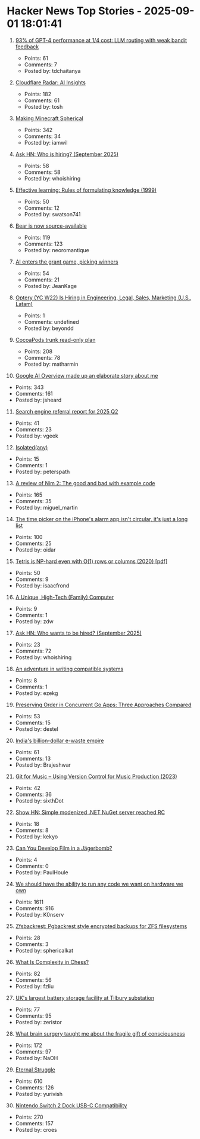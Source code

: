 # Hacker News Top Stories - 2025-09-01 18:01:41

1. [93% of GPT-4 performance at 1/4 cost: LLM routing with weak bandit feedback](https://arxiv.org/abs/2508.21141)
   - Points: 61
   - Comments: 7
   - Posted by: tdchaitanya

2. [Cloudflare Radar: AI Insights](https://radar.cloudflare.com/ai-insights)
   - Points: 182
   - Comments: 61
   - Posted by: tosh

3. [Making Minecraft Spherical](https://www.bowerbyte.com/posts/blocky-planet/)
   - Points: 342
   - Comments: 34
   - Posted by: iamwil

4. [Ask HN: Who is hiring? (September 2025)](undefined)
   - Points: 58
   - Comments: 58
   - Posted by: whoishiring

5. [Effective learning: Rules of formulating knowledge (1999)](https://www.supermemo.com/en/blog/twenty-rules-of-formulating-knowledge)
   - Points: 50
   - Comments: 12
   - Posted by: swatson741

6. [Bear is now source-available](https://herman.bearblog.dev/license/)
   - Points: 119
   - Comments: 123
   - Posted by: neoromantique

7. [AI enters the grant game, picking winners](https://www.science.org/content/article/ai-enters-grant-game-picking-winners)
   - Points: 54
   - Comments: 21
   - Posted by: JeanKage

8. [Optery (YC W22) Is Hiring in Engineering, Legal, Sales, Marketing (U.S., Latam)](https://www.optery.com/careers/)
   - Points: 1
   - Comments: undefined
   - Posted by: beyondd

9. [CocoaPods trunk read-only plan](https://blog.cocoapods.org/CocoaPods-Specs-Repo/)
   - Points: 208
   - Comments: 78
   - Posted by: matharmin

10. [Google AI Overview made up an elaborate story about me](https://bsky.app/profile/bennjordan.bsky.social/post/3lxojrbessk2z)
   - Points: 343
   - Comments: 161
   - Posted by: jsheard

11. [Search engine referral report for 2025 Q2](https://radar.cloudflare.com/reports/search-engine-market-share-2025-q2)
   - Points: 41
   - Comments: 23
   - Posted by: vgeek

12. [Isolated(any)](https://nshipster.com/isolated-any/)
   - Points: 15
   - Comments: 1
   - Posted by: peterspath

13. [A review of Nim 2: The good and bad with example code](https://miguel-martin.com/blog/nim2-review)
   - Points: 165
   - Comments: 35
   - Posted by: miguel_martin

14. [The time picker on the iPhone's alarm app isn't circular, it's just a long list](https://old.reddit.com/r/interestingasfuck/comments/1n5lztw/the_time_picker_on_the_iphones_alarm_app_isnt/)
   - Points: 100
   - Comments: 25
   - Posted by: oidar

15. [Tetris is NP-hard even with O(1) rows or columns (2020) [pdf]](https://martindemaine.org/papers/ThinTetris_JIP/paper.pdf)
   - Points: 50
   - Comments: 9
   - Posted by: isaacfrond

16. [A Unique, High-Tech (Family) Computer](https://nicole.express/2025/a-computer-in-your-home.html)
   - Points: 9
   - Comments: 1
   - Posted by: zdw

17. [Ask HN: Who wants to be hired? (September 2025)](undefined)
   - Points: 23
   - Comments: 72
   - Posted by: whoishiring

18. [An adventure in writing compatible systems](https://turso.tech/blog/an-adventure-in-writing-compatible-systems)
   - Points: 8
   - Comments: 1
   - Posted by: ezekg

19. [Preserving Order in Concurrent Go Apps: Three Approaches Compared](https://destel.dev/blog/preserving-order-in-concurrent-go)
   - Points: 53
   - Comments: 15
   - Posted by: destel

20. [India's billion-dollar e-waste empire](https://restofworld.org/2025/india-e-waste-recycling-electronics/)
   - Points: 61
   - Comments: 13
   - Posted by: Brajeshwar

21. [Git for Music – Using Version Control for Music Production (2023)](https://grechin.org/2023/05/06/git-and-reaper.html)
   - Points: 42
   - Comments: 36
   - Posted by: sixthDot

22. [Show HN: Simple modenized .NET NuGet server reached RC](https://github.com/kekyo/nuget-server)
   - Points: 18
   - Comments: 8
   - Posted by: kekyo

23. [Can You Develop Film in a Jägerbomb?](https://petapixel.com/2025/08/04/can-you-develop-film-in-a-jagerbomb/)
   - Points: 4
   - Comments: 0
   - Posted by: PaulHoule

24. [We should have the ability to run any code we want on hardware we own](https://hugotunius.se/2025/08/31/what-every-argument-about-sideloading-gets-wrong.html)
   - Points: 1611
   - Comments: 916
   - Posted by: K0nserv

25. [Zfsbackrest: Pgbackrest style encrypted backups for ZFS filesystems](https://github.com/gargakshit/zfsbackrest)
   - Points: 28
   - Comments: 3
   - Posted by: sphericalkat

26. [What Is Complexity in Chess?](https://lichess.org/@/Toadofsky/blog/what-is-complexity/pKo1swFh)
   - Points: 82
   - Comments: 56
   - Posted by: fzliu

27. [UK's largest battery storage facility at Tilbury substation](https://www.nationalgrid.com/national-grid-connects-uks-largest-battery-storage-facility-tilbury-substation)
   - Points: 77
   - Comments: 95
   - Posted by: zeristor

28. [What brain surgery taught me about the fragile gift of consciousness](https://bigthink.com/business/brain-surgery-fragile-gift-of-consciousness/)
   - Points: 172
   - Comments: 97
   - Posted by: NaOH

29. [Eternal Struggle](https://yoavg.github.io/eternal/)
   - Points: 610
   - Comments: 126
   - Posted by: yurivish

30. [Nintendo Switch 2 Dock USB-C Compatibility](https://www.lttlabs.com/blog/2025/08/30/nintendo-switch-2-dock)
   - Points: 270
   - Comments: 157
   - Posted by: croes

